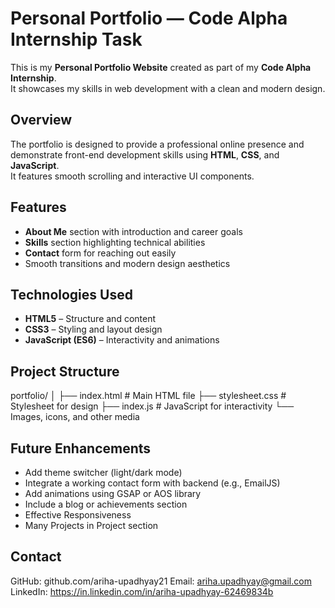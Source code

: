# Personal Portfolio — Code Alpha Internship Task

This is my **Personal Portfolio Website** created as part of my **Code Alpha Internship**.  
It showcases my skills in web development with a clean and modern design.



## Overview

The portfolio is designed to provide a professional online presence and demonstrate front-end development skills using **HTML**, **CSS**, and **JavaScript**.  
It features smooth scrolling and interactive UI components.



## Features

- **About Me** section with introduction and career goals  
- **Skills** section highlighting technical abilities  
- **Contact** form for reaching out easily 
- Smooth transitions and modern design aesthetics  



## Technologies Used

- **HTML5** – Structure and content  
- **CSS3** – Styling and layout design  
- **JavaScript (ES6)** – Interactivity and animations  



## Project Structure

portfolio/
│
├── index.html # Main HTML file
├── stylesheet.css # Stylesheet for design
├── index.js # JavaScript for interactivity
└── Images, icons, and other media



## Future Enhancements

- Add theme switcher (light/dark mode)
- Integrate a working contact form with backend (e.g., EmailJS)
- Add animations using GSAP or AOS library
- Include a blog or achievements section
- Effective Responsiveness
- Many Projects in Project section



## Contact

GitHub: github.com/ariha-upadhyay21
Email: ariha.upadhyay@gmail.com
LinkedIn: https://in.linkedin.com/in/ariha-upadhyay-62469834b
